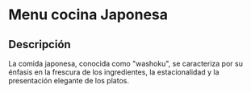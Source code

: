 # Menu cocina Japonesa

## Descripción
La comida japonesa, conocida como "washoku", se caracteriza por su énfasis en la frescura de los ingredientes, la estacionalidad y la presentación elegante de los platos.
